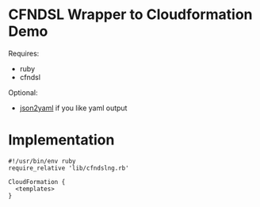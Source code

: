 # CFNDSL Wrapper to Cloudformation Demo

Requires:

  * ruby
  * cfndsl

Optional:

  * [json2yaml](https://www.npmjs.com/package/json2yaml) if you like yaml output

# Implementation

```
#!/usr/bin/env ruby
require_relative 'lib/cfndslng.rb'

CloudFormation {
  <templates>
}
```
